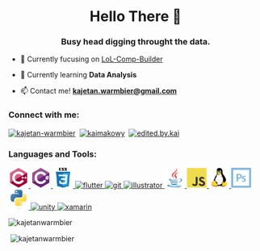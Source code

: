 <h1 align="center">Hello There 🌠</h1>
<h3 align="center">Busy head digging throught the data.</h3>

- 🔭 Currently fucusing on [LoL-Comp-Builder](https://github.com/KajetanWarmbier/LoL-Champion-Data-Parser)

- 🌱 Currently learning **Data Analysis**

- 📫 Contact me! **kajetan.warmbier@gmail.com**

<h3 align="left">Connect with me:</h3>
<p align="left">
<a href="https://linkedin.com/in/kajetan-warmbier" target="blank"><img align="center" src="https://www.vectorlogo.zone/logos/linkedin/linkedin-icon.svg" alt="kajetan-warmbier" height="25" width="25" /></a>&nbsp
<a href="https://fb.com/kaimakowy" target="blank"><img align="center" src="https://www.vectorlogo.zone/logos/facebook/facebook-official.svg" alt="kaimakowy" height="25" width="25" /></a>&nbsp
<a href="https://instagram.com/edited.by.kai" target="blank"><img align="center" src="https://www.vectorlogo.zone/logos/instagram/instagram-icon.svg" alt="edited.by.kai" height="25" width="25" /></a>
</p>

<h3 align="left">Languages and Tools:</h3>
<p align="left"> <a href="https://www.w3schools.com/cpp/" target="_blank"> <img src="https://raw.githubusercontent.com/devicons/devicon/master/icons/cplusplus/cplusplus-original.svg" alt="cplusplus" width="40" height="40"/> </a> <a href="https://www.w3schools.com/cs/" target="_blank"> <img src="https://raw.githubusercontent.com/devicons/devicon/master/icons/csharp/csharp-original.svg" alt="csharp" width="40" height="40"/> </a> <a href="https://www.w3schools.com/css/" target="_blank"> <img src="https://raw.githubusercontent.com/devicons/devicon/master/icons/css3/css3-original-wordmark.svg" alt="css3" width="40" height="40"/> </a> <a href="https://flutter.dev" target="_blank"> <img src="https://www.vectorlogo.zone/logos/flutterio/flutterio-icon.svg" alt="flutter" width="40" height="40"/> </a> <a href="https://git-scm.com/" target="_blank"> <img src="https://www.vectorlogo.zone/logos/git-scm/git-scm-icon.svg" alt="git" width="40" height="40"/> </a> <a href="https://www.adobe.com/in/products/illustrator.html" target="_blank"> <img src="https://www.vectorlogo.zone/logos/adobe_illustrator/adobe_illustrator-icon.svg" alt="illustrator" width="40" height="40"/> </a> <a href="https://www.java.com" target="_blank"> <img src="https://raw.githubusercontent.com/devicons/devicon/master/icons/java/java-original.svg" alt="java" width="40" height="40"/> </a> <a href="https://developer.mozilla.org/en-US/docs/Web/JavaScript" target="_blank"> <img src="https://raw.githubusercontent.com/devicons/devicon/master/icons/javascript/javascript-original.svg" alt="javascript" width="40" height="40"/> </a> <a href="https://www.linux.org/" target="_blank"> <img src="https://raw.githubusercontent.com/devicons/devicon/master/icons/linux/linux-original.svg" alt="linux" width="40" height="40"/> </a> <a href="https://www.photoshop.com/en" target="_blank"> <img src="https://raw.githubusercontent.com/devicons/devicon/master/icons/photoshop/photoshop-line.svg" alt="photoshop" width="40" height="40"/> </a> <a href="https://www.python.org" target="_blank"> <img src="https://raw.githubusercontent.com/devicons/devicon/master/icons/python/python-original.svg" alt="python" width="40" height="40"/> </a> <a href="https://unity.com/" target="_blank"> <img src="https://www.vectorlogo.zone/logos/unity3d/unity3d-icon.svg" alt="unity" width="40" height="40"/> </a> <a href="https://dotnet.microsoft.com/apps/xamarin" target="_blank"> <img src="https://raw.githubusercontent.com/detain/svg-logos/780f25886640cef088af994181646db2f6b1a3f8/svg/xamarin.svg" alt="xamarin" width="40" height="40"/> </a> </p>

<p><img align="left" src="https://github-readme-stats.vercel.app/api/top-langs?username=kajetanwarmbier&show_icons=true&theme=dark&locale=en&layout=compact" alt="kajetanwarmbier" /></p><br>

<p>&nbsp;<img align="center" src="https://github-readme-stats.vercel.app/api?username=kajetanwarmbier&show_icons=true&theme=dark&locale=en" alt="kajetanwarmbier" /></p>

